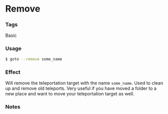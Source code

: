 # Remove

### Tags

Basic

### Usage

```bash
$ goto --remove some_name
```

### Effect

Will remove the teleportation target with the name `some_name`. Used to clean up
and remove old teleports. Very useful if you have moved a folder to a new place
and want to move your teleportation target as well.

### Notes
